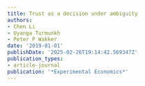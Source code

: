 ```yaml
---
title: Trust as a decision under ambiguity
authors:
- Chen Li
- Uyanga Turmunkh
- Peter P Wakker
date: '2019-01-01'
publishDate: '2025-02-26T19:14:42.569347Z'
publication_types:
- article-journal
publication: '*Experimental Economics*'
---
```


